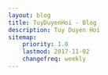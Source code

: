 ```yaml
---
layout: blog
title: TuyDuyenHoi - Blog
description: Tuy Duyen Hoi
sitemap:
    priority: 1.0
    lastmod: 2017-11-02
    changefreq: weekly
---
```


